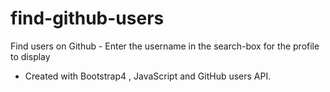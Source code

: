 # find-github-users
Find users on Github - Enter the username in the search-box for the profile to display

- Created with Bootstrap4 , JavaScript and GitHub users API. 
